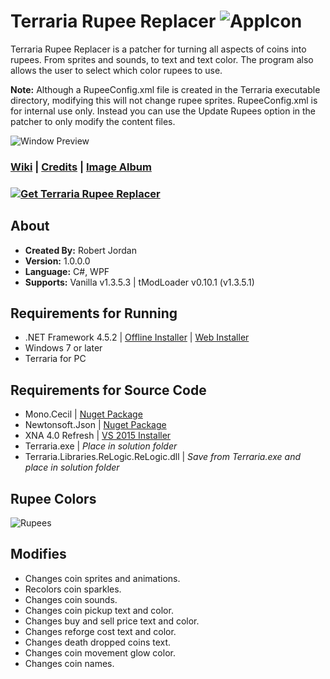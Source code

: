 # Terraria Rupee Replacer ![AppIcon](http://i.imgur.com/RmM4SEj.png)
Terraria Rupee Replacer is a patcher for turning all aspects of coins into rupees. From sprites and sounds, to text and text color. The program also allows the user to select which color rupees to use.

**Note:** Although a RupeeConfig.xml file is created in the Terraria executable directory, modifying this will not change rupee sprites. RupeeConfig.xml is for internal use only. Instead you can use the Update Rupees option in the patcher to only modify the content files.

![Window Preview](http://i.imgur.com/NYvb6rJ.png)

### [Wiki](https://github.com/trigger-death/TerrariaRupeeReplacer/wiki) | [Credits](https://github.com/trigger-death/TerrariaRupeeReplacer/wiki/Credits) | [Image Album](http://imgur.com/a/4LfHT)

### [![Get Terraria Rupee Replacer](http://i.imgur.com/h7h8ES2.png)](https://github.com/trigger-death/TerrariaRupeeReplacer/releases/tag/1.0.0.0)

## About

* **Created By:** Robert Jordan
* **Version:** 1.0.0.0
* **Language:** C#, WPF
* **Supports:** Vanilla v1.3.5.3 | tModLoader v0.10.1 (v1.3.5.1)

## Requirements for Running
* .NET Framework 4.5.2 | [Offline Installer](https://www.microsoft.com/en-us/download/details.aspx?id=42642) | [Web Installer](https://www.microsoft.com/en-us/download/details.aspx?id=42643)
* Windows 7 or later
* Terraria for PC

## Requirements for Source Code
* Mono.Cecil | [Nuget Package](https://www.nuget.org/packages/Mono.Cecil/)
* Newtonsoft.Json | [Nuget Package](https://www.nuget.org/packages/Newtonsoft.Json/)
* XNA 4.0 Refresh | [VS 2015 Installer](https://mxa.codeplex.com/releases/view/618279)
* Terraria.exe | *Place in solution folder*
* Terraria.Libraries.ReLogic.ReLogic.dll | *Save from Terraria.exe and place in solution folder*

## Rupee Colors

![Rupees](http://i.imgur.com/iKEQ5Uf.png)

## Modifies
* Changes coin sprites and animations.
* Recolors coin sparkles.
* Changes coin sounds.
* Changes coin pickup text and color.
* Changes buy and sell price text and color.
* Changes reforge cost text and color.
* Changes death dropped coins text.
* Changes coin movement glow color.
* Changes coin names.
